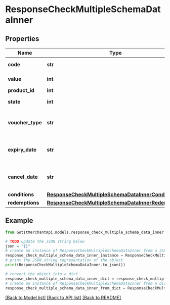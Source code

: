 # ResponseCheckMultipleSchemaDataInner


## Properties

Name | Type | Description | Notes
------------ | ------------- | ------------- | -------------
**code** | **str** | Voucher code | [optional] 
**value** | **int** | Value of voucher | [optional] 
**product_id** | **int** | Product ID | [optional] 
**state** | **int** | State of voucher | [optional] 
**voucher_type** | **str** | Voucher type, standard or conditional | [optional] 
**expiry_date** | **str** | Expiry date of voucher (YYYY-MM-DD) | [optional] 
**cancel_date** | **str** | Date cancel voucher (YYYY-MM-DD) | [optional] 
**conditions** | [**ResponseCheckMultipleSchemaDataInnerConditions**](ResponseCheckMultipleSchemaDataInnerConditions.md) |  | [optional] 
**redemptions** | [**ResponseCheckMultipleSchemaDataInnerRedemptions**](ResponseCheckMultipleSchemaDataInnerRedemptions.md) |  | [optional] 

## Example

```python
from GotItMerchantApi.models.response_check_multiple_schema_data_inner import ResponseCheckMultipleSchemaDataInner

# TODO update the JSON string below
json = "{}"
# create an instance of ResponseCheckMultipleSchemaDataInner from a JSON string
response_check_multiple_schema_data_inner_instance = ResponseCheckMultipleSchemaDataInner.from_json(json)
# print the JSON string representation of the object
print(ResponseCheckMultipleSchemaDataInner.to_json())

# convert the object into a dict
response_check_multiple_schema_data_inner_dict = response_check_multiple_schema_data_inner_instance.to_dict()
# create an instance of ResponseCheckMultipleSchemaDataInner from a dict
response_check_multiple_schema_data_inner_from_dict = ResponseCheckMultipleSchemaDataInner.from_dict(response_check_multiple_schema_data_inner_dict)
```
[[Back to Model list]](../README.md#documentation-for-models) [[Back to API list]](../README.md#documentation-for-api-endpoints) [[Back to README]](../README.md)


